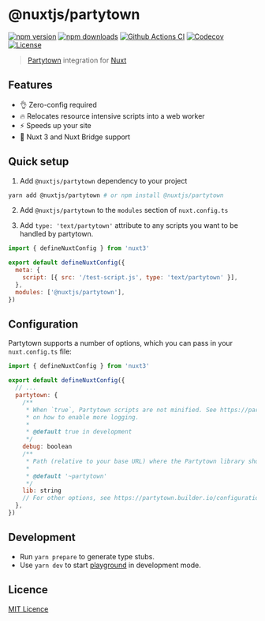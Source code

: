 # @nuxtjs/partytown

[![npm version][npm-version-src]][npm-version-href]
[![npm downloads][npm-downloads-src]][npm-downloads-href]
[![Github Actions CI][github-actions-ci-src]][github-actions-ci-href]
[![Codecov][codecov-src]][codecov-href]
[![License][license-src]][license-href]

> [Partytown](https://partytown.builder.io) integration for [Nuxt](https://v3.nuxtjs.org)

## Features

- 👌 Zero-config required
- 🔥 Relocates resource intensive scripts into a web worker
- ⚡️ Speeds up your site
- 💯 Nuxt 3 and Nuxt Bridge support

## Quick setup

1. Add `@nuxtjs/partytown` dependency to your project

```bash
yarn add @nuxtjs/partytown # or npm install @nuxtjs/partytown
```

2. Add `@nuxtjs/partytown` to the `modules` section of `nuxt.config.ts`

3. Add `type: 'text/partytown'` attribute to any scripts you want to be handled by partytown.

```js
import { defineNuxtConfig } from 'nuxt3'

export default defineNuxtConfig({
  meta: {
    script: [{ src: '/test-script.js', type: 'text/partytown' }],
  },
  modules: ['@nuxtjs/partytown'],
})
```

## Configuration

Partytown supports a number of options, which you can pass in your `nuxt.config.ts` file:

```js
import { defineNuxtConfig } from 'nuxt3'

export default defineNuxtConfig({
  // ...
  partytown: {
    /**
     * When `true`, Partytown scripts are not minified. See https://partytown.builder.io/configuration
     * on how to enable more logging.
     *
     * @default true in development
     */
    debug: boolean
    /**
     * Path (relative to your base URL) where the Partytown library should be served from.
     *
     * @default '~partytown'
     */
    lib: string
    // For other options, see https://partytown.builder.io/configuration
  },
})
```

## Development

- Run `yarn prepare` to generate type stubs.
- Use `yarn dev` to start [playground](./playground) in development mode.

## Licence

[MIT Licence](./LICENCE)

<!-- Badges -->

[npm-version-src]: https://img.shields.io/npm/v/@nuxtjs/partytown/latest.svg
[npm-version-href]: https://npmjs.com/package/@nuxtjs/partytown
[npm-downloads-src]: https://img.shields.io/npm/dm/@nuxtjs/partytown.svg
[npm-downloads-href]: https://npmjs.com/package/@nuxtjs/partytown
[github-actions-ci-src]: https://github.com/nuxt-community/partytown-module/workflows/ci/badge.svg
[github-actions-ci-href]: https://github.com/nuxt-community/partytown-module/actions?query=workflow%3Aci
[codecov-src]: https://img.shields.io/codecov/c/github/nuxt-community/partytown-module.svg
[codecov-href]: https://codecov.io/gh/nuxt-community/partytown-module
[license-src]: https://img.shields.io/npm/l/@nuxtjs/partytown.svg
[license-href]: https://npmjs.com/package/@nuxtjs/partytown
